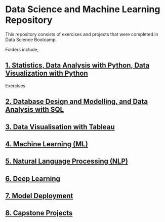 # Data Science and Machine Learning Repository 
This repository consists of exercises and projects that were completed in Data Science Bootcamp.  

Folders include;   

## [1. Statistics, Data Analysis with Python, Data Visualization with Python](https://github.com/smeteo/Data-Science-and-Machine-Learning/tree/master/1.%20Statistics%2C%20Data%20Analysis%20with%20Python%2C%20Data%20Visualization%20with%20Python)  
Exercises

## [2. Database Design and Modelling, and Data Analysis with SQL](https://github.com/smeteo/Data-Science-and-Machine-Learning/tree/master/2.%20Database%20Design%20and%20Modelling%2C%20and%20Data%20Analysis%20with%20SQL)  

## [3. Data Visualisation with Tableau](https://github.com/smeteo/Data_Science_and_Machine_Learning/tree/master/3.%20Data%20Visualization%20with%20Tableau)  

## [4. Machine Learning (ML)](https://github.com/smeteo/Data_Science_and_Machine_Learning/tree/master/4.%20Machine%20Learning)    

## [5. Natural Language Processing (NLP)](https://github.com/smeteo/Data_Science_and_Machine_Learning/tree/master/5.%20Natural%20Language%20Processing)  

## [6. Deep Learning](https://github.com/smeteo/Data_Science_and_Machine_Learning/tree/master/6.%20Deep%20Learning)  

## [7. Model Deployment](https://github.com/smeteo/Data_Science_and_Machine_Learning/tree/master/7.%20Model%20Deployment)  

## [8. Capstone Projects](https://github.com/smeteo/Data_Science_and_Machine_Learning/tree/master/8._Capstone_Projects)  
